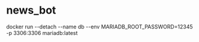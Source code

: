 # news_bot

docker run --detach --name db --env MARIADB_ROOT_PASSWORD=12345 -p 3306:3306 mariadb:latest 
